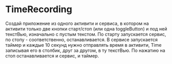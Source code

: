 # TimeRecording
Создай приложение из одного активити и сервиса, в котором на активити только две кнопки 
старт/стоп (или одна toggleButton) и под ней текстВью, изначально с пустым текстом.
По старту запускается сервис, по стопу - соответственно, останавливается.
В сервисе запускается таймер и каждые 10 секунд нужно отправлять время в активити, 
Time записывая его в столбик, друг за другом, в ту текстВью.
По нажатию на стоп останавливается и сервис, и таймер.
